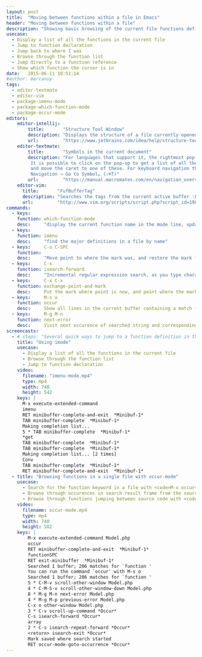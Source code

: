 ```yaml
---
layout: post
title:  "Moving between functions within a file in Emacs"
header: "Moving between functions within a file"
description: "Showing basic browsing of the current file functions definitions."
usecase:
  - Display a list of all the functions in the current file
  - Jump to function declaration
  - Jump back to where I was
  - Browse through the function list
  - Jump directly to a function reference
  - Show which function the cursor is in
date:   2015-06-11 10:51:14
#author: marcanuy
tags: 
  - editor-textmate
  - editor-vim
  - package-imenu-mode
  - package-which-function-mode
  - package-occur-mode
editors:
    editor-intellij:
        title:       "Structure Tool Window"
        description: "Displays the structure of a file currently opened in the editor"
        url:         "https://www.jetbrains.com/idea/help/structure-tool-window-file-structure-popup.html"
    editor-textmate:
        title:       "Symbols in the current document"
        description: "For languages that support it, the rightmost pop-up in the status bar shows the current 'symbol'. 
         It is possible to click on the pop-up to get a list of all the symbols in the current document
         and move the caret to one of these. For keyboard navigation there is also 
         Navigation → Go to Symbol… (⇧⌘T)"
        url:         "https://manual.macromates.com/en/navigation_overview"
    editor-vim:
      title:       "FufBufferTag"
      description: "Searches the tags from the current active buffer :FufBufferTag"
      url:         "http://www.vim.org/scripts/script.php?script_id=1984"
commands:
  - keys:
    function: which-function-mode
    desc:     "display the current function name in the mode line, updating it as you move around in a buffer." 
  - keys: 
    function: imenu
    desc:     "find the major definitions in a file by name"
  - keys:     C-u C-SPC
    function:
    desc:     "Move point to where the mark was, and restore the mark from the ring of former marks."
  - keys:     C-s
    function: isearch-forward
    desc:     "Incremental regular expression search, as you type characters, they add to the search string and are found"
  - keys:     C-x C-x
    function: exchange-point-and-mark
    desc:     Put the mark where point is now, and point where the mark is now.
  - keys:     M-s o
    function: occur
    desc:     Show all lines in the current buffer containing a match for a regular expression. It serves as a menu to find any of the occurrences in this buffer.
  - keys:     M-g M-n
    function: next-error
    desc:     Visit next occurence of searched string and corresponding source code.
screencasts:
  - # steps: "Several quick ways to jump to a function definition in the current file, searching through possible candidates and returning to the original position. 
    title: "Using imode"
    usecase:   
      - Display a list of all the functions in the current file
      - Browse through the function list
      - Jump to function declaration
    video:
      filename: "imenu-mode.mp4"
      type: mp4
      width: 740
      height: 542
    keys: |
      M-x execute-extended-command
      imenu
      RET minibuffer-complete-and-exit  *Minibuf-1*
      TAB minibuffer-complete  *Minibuf-1*
      Making completion list...
      5 * TAB minibuffer-complete  *Minibuf-1*
      *get
      TAB minibuffer-complete  *Minibuf-1*
      TAB minibuffer-complete  *Minibuf-1*
      Making completion list... [2 times]
      Conv
      TAB minibuffer-complete  *Minibuf-1*
      RET minibuffer-complete-and-exit  *Minibuf-1*
  - title: "Browsing functions in a single file with occur-mode"
    usecase:
      - Search for the function keyword in a file with <code>M-x occur</code>
      - Browse through occurences in search result frame from the source code frame - <code>C-M-v</code>, <code>C-M-S-v</code>
      - Browse through functions jumping between source code with <code>M-g M-n</code>, <code>M-g M-p</code>
    video:
      filename: occur-mode.mp4
      type: mp4
      width: 740
      height: 582
    keys: |
        M-x execute-extended-command Model.php
        occur
        RET minibuffer-complete-and-exit  *Minibuf-1*
        functionSPC
        RET exit-minibuffer  *Minibuf-1*
        Searched 1 buffer; 206 matches for `function '
        You can run the command `occur' with M-s o
        Searched 1 buffer; 206 matches for `function '
        5 * C-M-v scroll-other-window Model.php
        4 * C-M-S-v scroll-other-window-down Model.php
        8 * M-g M-n next-error Model.php
        4 * M-g M-p previous-error Model.php
        C-x o other-window Model.php
        3 * C-v scroll-up-command *Occur*
        C-s isearch-forward *Occur*
        array
        2 * C-s isearch-repeat-forward *Occur*
        <return> isearch-exit *Occur*
        Mark saved where search started
        RET occur-mode-goto-occurrence *Occur*
---
```

